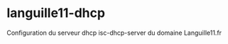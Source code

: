 languille11-dhcp
================

Configuration du serveur dhcp isc-dhcp-server du domaine Languille11.fr
